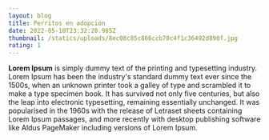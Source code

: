 ```yaml
---
layout: blog
title: Perritos en adopcion
date: 2022-05-18T23:32:28.985Z
thumbnail: /statics/uploads/8ec08c85c866ccb70c4f1c36492d890f.jpg
rating: 1
---
```

<!--StartFragment-->

**Lorem Ipsum** is simply dummy text of the printing and typesetting industry. Lorem Ipsum has been the industry's standard dummy text ever since the 1500s, when an unknown printer took a galley of type and scrambled it to make a type specimen book. It has survived not only five centuries, but also the leap into electronic typesetting, remaining essentially unchanged. It was popularised in the 1960s with the release of Letraset sheets containing Lorem Ipsum passages, and more recently with desktop publishing software like Aldus PageMaker including versions of Lorem Ipsum.

<!--EndFragment-->